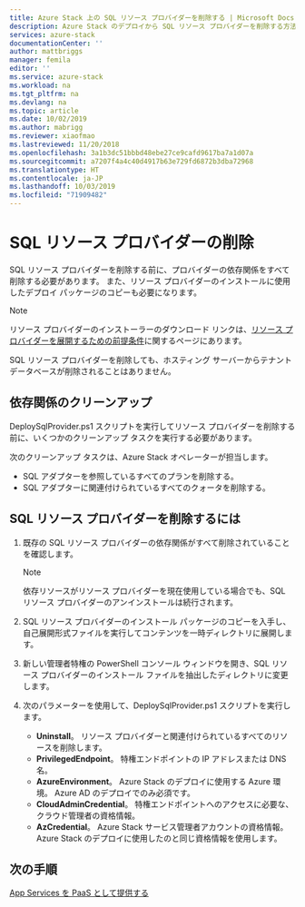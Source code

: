 ```yaml
---
title: Azure Stack 上の SQL リソース プロバイダーを削除する | Microsoft Docs
description: Azure Stack のデプロイから SQL リソース プロバイダーを削除する方法について説明します。
services: azure-stack
documentationCenter: ''
author: mattbriggs
manager: femila
editor: ''
ms.service: azure-stack
ms.workload: na
ms.tgt_pltfrm: na
ms.devlang: na
ms.topic: article
ms.date: 10/02/2019
ms.author: mabrigg
ms.reviewer: xiaofmao
ms.lastreviewed: 11/20/2018
ms.openlocfilehash: 3a1b3dc51bbbd48ebe27ce9cafd9617ba7a1d07a
ms.sourcegitcommit: a7207f4a4c40d4917b63e729fd6872b3dba72968
ms.translationtype: HT
ms.contentlocale: ja-JP
ms.lasthandoff: 10/03/2019
ms.locfileid: "71909482"
---
```

# <a name="remove-the-sql-resource-provider"></a>SQL リソース プロバイダーの削除

SQL リソース プロバイダーを削除する前に、プロバイダーの依存関係をすべて削除する必要があります。 また、リソース プロバイダーのインストールに使用したデプロイ パッケージのコピーも必要になります。

> [!NOTE]
> リソース プロバイダーのインストーラーのダウンロード リンクは、[リソース プロバイダーを展開するための前提条件](./azure-stack-sql-resource-provider-deploy.md#prerequisites)に関するページにあります。

SQL リソース プロバイダーを削除しても、ホスティング サーバーからテナント データベースが削除されることはありません。

## <a name="dependency-cleanup"></a>依存関係のクリーンアップ

DeploySqlProvider.ps1 スクリプトを実行してリソース プロバイダーを削除する前に、いくつかのクリーンアップ タスクを実行する必要があります。

次のクリーンアップ タスクは、Azure Stack オペレーターが担当します。

* SQL アダプターを参照しているすべてのプランを削除する。
* SQL アダプターに関連付けられているすべてのクォータを削除する。

## <a name="to-remove-the-sql-resource-provider"></a>SQL リソース プロバイダーを削除するには

1. 既存の SQL リソース プロバイダーの依存関係がすべて削除されていることを確認します。

   > [!NOTE]
   > 依存リソースがリソース プロバイダーを現在使用している場合でも、SQL リソース プロバイダーのアンインストールは続行されます。
  
2. SQL リソース プロバイダーのインストール パッケージのコピーを入手し、自己展開形式ファイルを実行してコンテンツを一時ディレクトリに展開します。

3. 新しい管理者特権の PowerShell コンソール ウィンドウを開き、SQL リソース プロバイダーのインストール ファイルを抽出したディレクトリに変更します。

4. 次のパラメーターを使用して、DeploySqlProvider.ps1 スクリプトを実行します。

    * **Uninstall**。 リソース プロバイダーと関連付けられているすべてのリソースを削除します。
    * **PrivilegedEndpoint**。 特権エンドポイントの IP アドレスまたは DNS 名。
    * **AzureEnvironment**。 Azure Stack のデプロイに使用する Azure 環境。 Azure AD のデプロイでのみ必須です。
    * **CloudAdminCredential**。 特権エンドポイントへのアクセスに必要な、クラウド管理者の資格情報。
    * **AzCredential**。 Azure Stack サービス管理者アカウントの資格情報。 Azure Stack のデプロイに使用したのと同じ資格情報を使用します。

## <a name="next-steps"></a>次の手順

[App Services を PaaS として提供する](azure-stack-app-service-overview.md)
